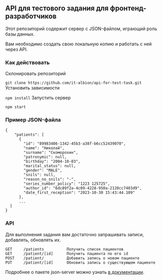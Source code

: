 ## API для тестового задания для фронтенд-разработчиков

Этот репозиторий содержит сервер с JSON-файлом, играющий роль базы данных.

Вам необходимо создать свою локальную копию и работать с ней через API.

### Как действовать

Склонировать репозиторий

`git clone https://github.com/it-albion/api-for-test-task.git`
Установить зависимости

`npm install`
Запустить сервер

`npm start`

### Пример JSON-файла

```
{
    "patients": [
      {
        "id": "89983486-1342-45b3-a38f-b6cc52439070",
        "name": "Николай",
        "surname": "Скоморохин",
        "patronymic": null,
        "birthday": "2004-10-03",
        "marital_status": null,
        "gender": "MALE",
        "snils": null,
        "reason_no_snils": "-",
        "series_number_policy": "1223 125725",
        "author_id": "6dc89f2a-4c09-4228-950a-2120cc7403d9",
        "date_first_reception": "2023-10-30 15:43:44.109"
      },
      ...
  ]
}
```

### API

Для выполнения задания вам достаточно запрашивать записи, добавлять, обновлять их.

```
GET     /patients          Получить список пациентов
GET     /patient/[id]      Получить пациента по его id
POST    /patient/          Добавить запись о новом пациенте
PUT     /patient/[id]      Обновить запись о существующем пациенте
```

Подробнее о пакете json-server можно узнать [в документации](https://https://github.com/typicode/json-server/).

